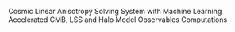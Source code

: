 Cosmic Linear Anisotropy Solving System with Machine Learning Accelerated CMB, LSS and Halo Model Observables Computations
